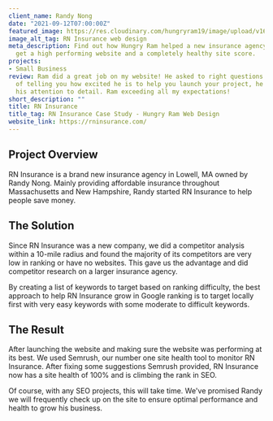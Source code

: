 ```yaml
---
client_name: Randy Nong
date: "2021-09-12T07:00:00Z"
featured_image: https://res.cloudinary.com/hungryram19/image/upload/v1632030927/hungryram/RN-insurance_cyylok.jpg
image_alt_tag: RN Insurance web design
meta_description: Find out how Hungry Ram helped a new insurance agency in Massachusetts
  get a high performing website and a completely healthy site score.
projects:
- Small Business
review: Ram did a great job on my website! He asked to right questions and instead
  of telling you how excited he is to help you launch your project, he shows you by
  his attention to detail. Ram exceeding all my expectations!
short_description: ""
title: RN Insurance
title_tag: RN Insurance Case Study - Hungry Ram Web Design
website_link: https://rninsurance.com/
---
```

## Project Overview

RN Insurance is a brand new insurance agency in Lowell, MA owned by Randy Nong. Mainly providing affordable insurance throughout Massachusetts and New Hampshire, Randy started RN Insurance to help people save money.

## The Solution

Since RN Insurance was a new company, we did a competitor analysis within a 10-mile radius and found the majority of its competitors are very low in ranking or have no websites. This gave us the advantage and did competitor research on a larger insurance agency.

By creating a list of keywords to target based on ranking difficulty, the best approach to help RN Insurance grow in Google ranking is to target locally first with very easy keywords with some moderate to difficult keywords.

## The Result

After launching the website and making sure the website was performing at its best. We used Semrush, our number one site health tool to monitor RN Insurance. After fixing some suggestions Semrush provided, RN Insurance now has a site health of 100% and is climbing the rank in SEO.

Of course, with any SEO projects, this will take time. We've promised Randy we will frequently check up on the site to ensure optimal performance and health to grow his business.